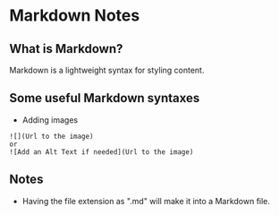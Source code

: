 # Markdown Notes

## What is Markdown?
Markdown is a lightweight syntax for styling content.

## Some useful Markdown syntaxes
* Adding images
```
![](Url to the image)
or
![Add an Alt Text if needed](Url to the image)
```


## Notes
* Having the file extension as ".md" will make it into a Markdown file.
